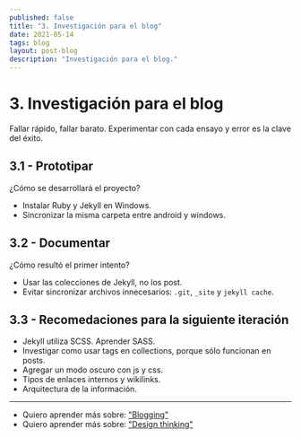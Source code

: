 ```yaml
---
published: false
title: "3. Investigación para el blog"
date: 2021-05-14
tags: blog
layout: post-blog
description: "Investigación para el blog."
---
```


# 3. Investigación para el blog
Fallar rápido, fallar barato. Experimentar con cada ensayo y error es la clave del éxito.

## 3.1 - Prototipar
¿Cómo se desarrollará el proyecto?
- Instalar Ruby y Jekyll en Windows.
- Sincronizar la misma carpeta entre android y windows.

## 3.2 - Documentar
¿Cómo resultó el primer intento?
- Usar las colecciones de Jekyll, no los post.
- Evitar sincronizar archivos innecesarios: `.git`, `_site` y `jekyll cache`.

## 3.3 - Recomedaciones para la siguiente iteración
- Jekyll utiliza SCSS. Aprender SASS.
- Investigar como usar tags en collections, porque sólo funcionan en posts.
- Agregar un modo oscuro con js y css.
- Tipos de enlaces internos y wikilinks.
- Arquitectura de la información.

***

- Quiero aprender más sobre: ["Blogging"](../00/blog)
- Quiero aprender más sobre: ["Design thinking"](../00/design-thinking)
